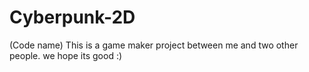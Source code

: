 # Cyberpunk-2D
(Code name)
This is a game maker project between me and two other people. we hope its good :)

